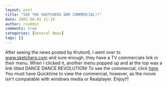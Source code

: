 ```yaml
---
layout: post
title: "SEE THE SKETCHERS DDR COMMERCIAL!!"
date: 2002-08-01 11:19
author: rcadmin
comments: true
categories: [General News]
tags: []
---
```

After seeing the news posted by Kruton6, I went over to <A HREF="http://www.sketchers.com">www.sketchers.com</A> and sure enough, they have a TV commercials link in their menu. When I clicked it, another menu popped up and at the top was a link titled DANCE DANCE REVOLUTION! To see the commercial, click <A HREF="http://www.sketchers.com/tv/fall2002/index.jhtml">here</A>. You must have Quicktime to view the commercial, however, as the movie isn't compatable with windows media or Realplayer.  Enjoy!!!
